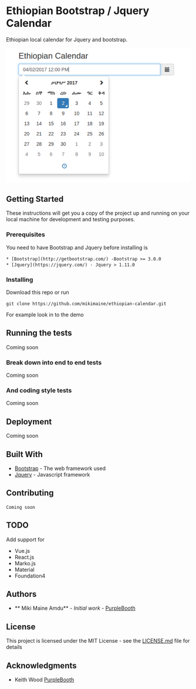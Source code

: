 # Ethiopian Bootstrap / Jquery Calendar

Ethiopian local calendar for Jquery and bootstrap.

![Alt text](img/ethiopia-calendar.png?raw=true "Demo Ethiopian calendar")

## Getting Started
These instructions will get you a copy of the project up and running on your local machine for development and testing purposes.

### Prerequisites

You need to have Bootstrap and Jquery before installing is

```
* [Bootstrap](http://getbootstrap.com/) -Bootstrap >= 3.0.0
* [Jquery](https://jquery.com/) - Jquery > 1.11.0
```

### Installing

Download this repo or run 

```
git clone https://github.com/mikimaine/ethiopian-calendar.git
```
For example look in to the demo

## Running the tests

Coming soon

### Break down into end to end tests

Coming soon

### And coding style tests

Coming soon

## Deployment

Coming soon 
## Built With

* [Bootstrap](http://getbootstrap.com/) - The web framework used
* [Jquery](https://jquery.com/) - Javascript framework

## Contributing

```
Coming soon
```

## TODO 
Add support for 
 * Vue.js
 * React.js
 * Marko.js
 * Material
 * Foundation4

## Authors

* ** Miki Maine Amdu** - *Initial work* - [PurpleBooth](https://github.com/mikimaine)


## License

This project is licensed under the MIT License - see the [LICENSE.md](LICENSE.md) file for details

## Acknowledgments

* Keith Wood [PurpleBooth](https://github.com/kbwood)
